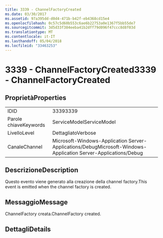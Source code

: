```yaml
---
title: 3339 - ChannelFactoryCreated
ms.date: 03/30/2017
ms.assetid: 97a395dd-d0d4-471b-b42f-eb4368cd15e4
ms.openlocfilehash: 0c57c5d60b553c6ae6b22753a0e1367f5bb55de7
ms.sourcegitcommit: 3d5d33f384eeba41b2dff79d096f47ccc8d8f03d
ms.translationtype: MT
ms.contentlocale: it-IT
ms.lasthandoff: 05/04/2018
ms.locfileid: "33463253"
---
```

# <a name="3339---channelfactorycreated"></a><span data-ttu-id="0b25f-102">3339 - ChannelFactoryCreated</span><span class="sxs-lookup"><span data-stu-id="0b25f-102">3339 - ChannelFactoryCreated</span></span>
## <a name="properties"></a><span data-ttu-id="0b25f-103">Proprietà</span><span class="sxs-lookup"><span data-stu-id="0b25f-103">Properties</span></span>  
  
|||  
|-|-|  
|<span data-ttu-id="0b25f-104">ID</span><span class="sxs-lookup"><span data-stu-id="0b25f-104">ID</span></span>|<span data-ttu-id="0b25f-105">3339</span><span class="sxs-lookup"><span data-stu-id="0b25f-105">3339</span></span>|  
|<span data-ttu-id="0b25f-106">Parole chiave</span><span class="sxs-lookup"><span data-stu-id="0b25f-106">Keywords</span></span>|<span data-ttu-id="0b25f-107">ServiceModel</span><span class="sxs-lookup"><span data-stu-id="0b25f-107">ServiceModel</span></span>|  
|<span data-ttu-id="0b25f-108">Livello</span><span class="sxs-lookup"><span data-stu-id="0b25f-108">Level</span></span>|<span data-ttu-id="0b25f-109">Dettagliato</span><span class="sxs-lookup"><span data-stu-id="0b25f-109">Verbose</span></span>|  
|<span data-ttu-id="0b25f-110">Canale</span><span class="sxs-lookup"><span data-stu-id="0b25f-110">Channel</span></span>|<span data-ttu-id="0b25f-111">Microsoft-Windows-Application Server-Applications/Debug</span><span class="sxs-lookup"><span data-stu-id="0b25f-111">Microsoft-Windows-Application Server-Applications/Debug</span></span>|  
  
## <a name="description"></a><span data-ttu-id="0b25f-112">Descrizione</span><span class="sxs-lookup"><span data-stu-id="0b25f-112">Description</span></span>  
 <span data-ttu-id="0b25f-113">Questo evento viene generato alla creazione della channel factory.</span><span class="sxs-lookup"><span data-stu-id="0b25f-113">This event is emitted when the channel factory is created.</span></span>  
  
## <a name="message"></a><span data-ttu-id="0b25f-114">Messaggio</span><span class="sxs-lookup"><span data-stu-id="0b25f-114">Message</span></span>  
 <span data-ttu-id="0b25f-115">ChannelFactory creata.</span><span class="sxs-lookup"><span data-stu-id="0b25f-115">ChannelFactory created.</span></span>  
  
## <a name="details"></a><span data-ttu-id="0b25f-116">Dettagli</span><span class="sxs-lookup"><span data-stu-id="0b25f-116">Details</span></span>
